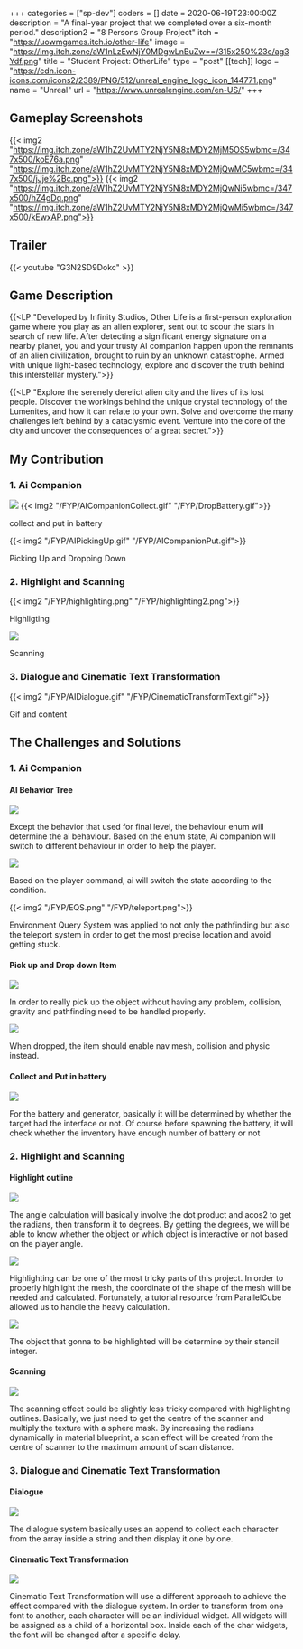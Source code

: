 +++
categories = ["sp-dev"]
coders = []
date = 2020-06-19T23:00:00Z
description = "A final-year project that we completed over a six-month period."
description2 = "8 Persons Group Project"
itch = "https://uowmgames.itch.io/other-life"
image = "https://img.itch.zone/aW1nLzEwNjY0MDgwLnBuZw==/315x250%23c/ag3Ydf.png"
title = "Student Project: OtherLife"
type = "post"
[[tech]]
logo = "https://cdn.icon-icons.com/icons2/2389/PNG/512/unreal_engine_logo_icon_144771.png"
name = "Unreal"
url = "https://www.unrealengine.com/en-US/"
+++


## Gameplay Screenshots

{{< img2 "https://img.itch.zone/aW1hZ2UvMTY2NjY5Ni8xMDY2MjM5OS5wbmc=/347x500/koE76a.png" "https://img.itch.zone/aW1hZ2UvMTY2NjY5Ni8xMDY2MjQwMC5wbmc=/347x500/jJje%2Bc.png">}}
{{< img2 "https://img.itch.zone/aW1hZ2UvMTY2NjY5Ni8xMDY2MjQwNi5wbmc=/347x500/hZ4gDq.png" "https://img.itch.zone/aW1hZ2UvMTY2NjY5Ni8xMDY2MjQwMi5wbmc=/347x500/kEwxAP.png">}}


## Trailer

{{< youtube "G3N2SD9Dokc" >}}

## Game Description

{{<LP "Developed by Infinity Studios, Other Life is a first-person exploration game where you play as an alien explorer, sent out to scour the stars in search of new life.  After detecting a significant energy signature on a nearby planet, you and your trusty AI companion happen upon the remnants of an alien civilization, brought to ruin by an unknown catastrophe. Armed with unique light-based technology, explore and discover the truth behind this interstellar mystery.">}}


{{<LP "Explore the serenely derelict alien city and the lives of its lost people. Discover the workings behind the unique crystal technology of the Lumenites, and how it can relate to your own. Solve and overcome the many challenges left behind by a cataclysmic event. Venture into the core of the city and uncover the consequences of a great secret.">}}

## My Contribution 

### 1. Ai Companion
![](/FYP/AI.png)
{{< img2 "/FYP/AICompanionCollect.gif" "/FYP/DropBattery.gif">}}

collect and put in battery

{{< img2 "/FYP/AIPickingUp.gif" "/FYP/AICompanionPut.gif">}}

Picking Up and Dropping Down

### 2. Highlight and Scanning 
{{< img2 "/FYP/highlighting.png" "/FYP/highlighting2.png">}}

Highligting

![](/FYP/AIScaning.gif)

Scanning

### 3. Dialogue and Cinematic Text Transformation

{{< img2 "/FYP/AIDialogue.gif" "/FYP/CinematicTransformText.gif">}}

Gif and content

## The Challenges and Solutions
### 1. Ai Companion

#### AI Behavior Tree
![](/FYP/Aibehaviortree.png)

Except the behavior that used for final level, the behaviour enum will determine the ai behaviour. Based on the enum state, Ai companion will switch to different behaviour in order to help the player.

![](/FYP/AIEnumState.png)

Based on the player command, ai will switch the state according to the condition.

{{< img2 "/FYP/EQS.png" "/FYP/teleport.png">}}

Environment Query System was applied to not only the pathfinding but also the teleport system in order to get the most precise location and avoid getting stuck.

#### Pick up and Drop down Item

![](/FYP/pickupSolution.png)

In order to really pick up the object without having any problem, collision, gravity and pathfinding need to be handled properly.

![](/FYP/DropDown.png)

When dropped, the item should enable nav mesh, collision and physic instead. 


#### Collect and Put in battery

![](/FYP/Spawnbattery.png)

For the battery and generator, basically it will be determined by whether the target had the interface or not. Of course before spawning the battery, it will check whether the inventory have enough number of battery or not

### 2. Highlight and Scanning 

#### Highlight outline

![](/FYP/AngleFormula.png)

The angle calculation will basically involve the dot product and acos2 to get the radians, then transform it to degrees. By getting the degrees, we will be able to know whether the object or which object is interactive or not based on the player angle.

![](/FYP/HightilightingMaterial.png)

Highlighting can be one of the most tricky parts of this project. In order to properly highlight the mesh, the coordinate of the shape of the mesh will be needed and calculated. Fortunately, a tutorial resource from ParallelCube allowed us to handle the heavy calculation. 

![](/FYP/stencil.png)

The object that gonna to be highlighted will be determine by their stencil integer.

#### Scanning

![](/FYP/Scannermaterial.png)

The scanning effect could be slightly less tricky compared with highlighting outlines. Basically, we just need to get the centre of the scanner and multiply the texture with a sphere mask. By increasing the radians dynamically in material blueprint, a scan effect will be created from the centre of scanner to the maximum amount of scan distance. 

### 3. Dialogue and Cinematic Text Transformation

#### Dialogue

![](/FYP/DialogueAnimated.png)

The dialogue system basically uses an append to collect each character from the array inside a string and then display it one by one. 

#### Cinematic Text Transformation

![](/FYP/CTTA.png)

Cinematic Text Transformation will use a different approach to achieve the effect compared with the dialogue system. In order to transform from one font to another, each character will be an individual widget. All widgets will be assigned as a child of a horizontal box. Inside each of the char widgets, the font will be changed after a specific delay.



